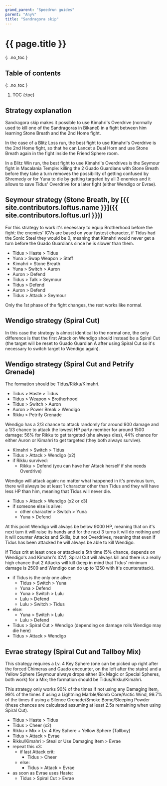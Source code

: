 ```yaml
---
grand_parent: "Speedrun guides"
parent: "Any%"
title: "Sandragora skip"
---
```

# {{ page.title }}
{: .no_toc }

## Table of contents
{: .no_toc }

1. TOC
{:toc}

## Strategy explanation
Sandragora skip makes it possible to use Kimahri's Overdrive (normally used to kill one of the Sandragoras in Bikanel) in a fight between him learning Stone Breath and the 2nd Home fight. 

In the case of a Blitz Loss run, the best fight to use Kimahri's Overdrive is the 2nd Home fight, so that he can Lancet a Dual Horn and use Stone Breath again in the fight inside the Friend Sphere room.

In a Blitz Win run, the best fight to use Kimahri's Overdrives is the Seymour fight in Macalania Temple: killing the 2 Guado Guardians with Stone Breath before they take a turn removes the possibility of getting confused by Shremedy or for Yuna to die by getting targeted by all 3 enemies and it allows to save Tidus' Overdrive for a later fight (either Wendigo or Evrae).

## Seymour strategy (Stone Breath, by [{{ site.contributors.loftus.name }}]({{ site.contributors.loftus.url }}))
For this strategy to work it's necessary to equip Brotherhood before the fight: the enemies' ICVs are based on your fastest character, if Tidus had the Sonic Steel they would be 0, meaning that Kimahri would never get a turn before the Guado Guardians since he is slower than them.

*   Tidus > Haste > Tidus
*   Yuna > Swap Weapon > Staff
*   Kimahri > Stone Breath
*   Yuna > Switch > Auron
*   Auron > Defend
*   Tidus > Talk > Seymour
*   Tidus > Defend
*   Auron > Defend
*   Tidus > Attack > Seymour

Only the 1st phase of the fight changes, the rest works like normal.

## Wendigo strategy (Spiral Cut)
In this case the strategy is almost identical to the normal one, the only difference is that the first Attack on Wendigo should instead be a Spiral Cut (the target will be reset to Guado Guardian A after using Spiral Cut so it's necessary to switch target to Wendigo again).

## Wendigo strategy (Spiral Cut and Petrify Grenade)
The formation should be Tidus/Rikku/Kimahri.

*   Tidus > Haste > Tidus
*   Tidus > Weapon > Brotherhood
*   Tidus > Switch > Auron
*   Auron > Power Break > Wendigo
*   Rikku > Petrify Grenade

Wendigo has a 2/3 chance to attack randomly for around 900 damage and a 1/3 chance to attack the lowest HP party member for around 1500 damage: 56% for Rikku to get targeted (she always dies), 44% chance for either Auron or Kimahri to get targeted (they both always survive).

*   Kimahri > Switch > Tidus
*   Tidus > Attack > Wendigo (x2)
*   if Rikku survived:
    *   Rikku > Defend (you can have her Attack herself if she needs Overdrive)

Wendigo will attack again: no matter what happened in it's previous turn, there will always be at least 1 character other than Tidus and they will have less HP than him, meaning that Tidus will never die.

*   Tidus > Attack > Wendigo (x2 or x3)
*   if someone else is alive:
    *   other character > Switch > Yuna
    *   Yuna > Defend

At this point Wendigo will always be below 9000 HP, meaning that on it's next turn it will raise its hands and for the next 3 turns it will do nothing and it will counter Attacks and Skills, but not Overdrives, meaning that even if Tidus has been attacked he will always be able to kill Wendigo.

If Tidus crit at least once or attacked a 5th time (5% chance, depends on Wendigo's and Kimahri's ICV), Spiral Cut will always kill and there is a really high chance that 2 Attacks will kill (keep in mind that Tidus' minimum damage is 2509 and Wendigo can do up to 1250 with it's counterattack).

*   if Tidus is the only one alive:
    *   Tidus > Switch > Yuna
    *   Yuna > Defend
    *   Yuna > Switch > Lulu
    *   Lulu > Defend
    *   Lulu > Switch > Tidus
*   else:
    *   Yuna > Switch > Lulu
    *   Lulu > Defend
*   Tidus > Spiral Cut > Wendigo (depending on damage rolls Wendigo may die here)
*   Tidus > Attack > Wendigo

## Evrae strategy (Spiral Cut and Tallboy Mix)
This strategy requires a Lv. 4 Key Sphere (one can be picked up right after the forced Chimeras and Guado encounter, on the left after the stairs) and a Yellow Sphere (Seymour always drops either Blk Magic or Special Spheres, both work) for a Mix; the formation should be Tidus/Rikku/Kimahri.

This strategy only works 90% of the times if not using any Damaging Item, 99% of the times if using a Lightning Marble/Bomb Core/Arctic Wind, 99.7% of the times if using a Silence Grenade/Smoke Bome/Sleeping Powder (these chances are calculated assuming at least 2.5s remaining when using Spiral Cut).

*   Tidus > Haste > Tidus
*   Tidus > Cheer (x2)
*   Rikku > Mix > Lv. 4 Key Sphere + Yellow Sphere (Tallboy)
*   Tidus > Attack > Evrae
*   Rikku/Kimahri > Steal or Use Damaging Item > Evrae
*   repeat this x3:
    *   if last Attack crit:
        *   Tidus > Cheer
    *   else:
        *   Tidus > Attack > Evrae
*   as soon as Evrae uses Haste:
    *   Tidus > Spiral Cut > Evrae
